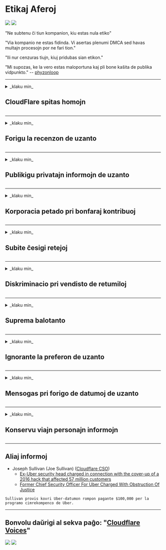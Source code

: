 # Etikaj Aferoj

![](https://codeberg.org/crimeflare/stop_cloudflare/media/branch/master/image/itsreallythatbad.jpg)
![](https://codeberg.org/crimeflare/stop_cloudflare/media/branch/master/image/telegram/c81238387627b4bfd3dcd60f56d41626.jpg)

"Ne subtenu ĉi tiun kompanion, kiu estas nula etiko"

"Via kompanio ne estas fidinda. Vi asertas plenumi DMCA sed havas multajn procesojn por ne fari tion."

"Ili nur cenzuras tiujn, kiuj pridubas sian etikon."

"Mi supozas, ke la vero estas maloportuna kaj pli bone kaŝita de publika vidpunkto."  -- [phyzonloop](https://twitter.com/phyzonloop)


---


<details>
<summary>_klaku min_

## CloudFlare spitas homojn
</summary>


Cloudflare sendas spam-retpoŝtojn al ne-Cloudflare uzantoj.

- Sendu retpoŝtadresojn al aliĝintoj, kiuj aliĝis
- Kiam la uzanto diras "ĉesu", tiam ĉesu sendi retpoŝton

Ĝi estas tiel simpla. Sed Cloudflare ne zorgas.
Cloudflare diris, ke uzante sian servon [povas ĉesigi](https://support.cloudflare.com/hc/en-us/articles/200170066-Will-activating-Cloudflare-stop-all-spammers-or-attackers-) ĉiujn spammistojn aŭ atakantojn.
Kiel ni povas deteni Cloudflare-spamistojn sen aktivigi Cloudflare?


| 🖼 | 🖼 |
| --- | --- |
| ![](https://codeberg.org/crimeflare/stop_cloudflare/media/branch/master/image/cfspam01.jpg) | ![](https://codeberg.org/crimeflare/stop_cloudflare/media/branch/master/image/cfspam03.jpg) |
| ![](https://codeberg.org/crimeflare/stop_cloudflare/media/branch/master/image/cfspam02.jpg) | ![](https://codeberg.org/crimeflare/stop_cloudflare/media/branch/master/image/cfspambrittany.jpg)<br>![](https://codeberg.org/crimeflare/stop_cloudflare/media/branch/master/image/cfspamtwtr.jpg) |

</details>

---

<details>
<summary>_klaku min_

## Forigu la recenzon de uzanto
</summary>


Cloudflare cenzuraj [negativaj recenzoj](https://web.archive.org/web/20191116004046/https://www.trustpilot.com/reviews/5aa6ee0ed5a5700a7c8cf853).
Se vi afiŝas kontraŭ-Cloudflare tekston en Tvitero, vi havas la eblecon ricevi [respondon](https://twitter.com/CloudflareHelp/status/1126051764917145601) de la oficisto de Cloudflare per mesaĝo "[Ne, ĝi ne](../PEOPLE.md)".
Se vi afiŝas negativan recenzon en iu ajn revizia retejo, ili provos [cenzuri ĝin](https://twitter.com/phyzonloop/status/1178836176985366529).


| 🖼 | 🖼 |
| --- | --- |
| ![](https://codeberg.org/crimeflare/stop_cloudflare/media/branch/master/image/cfcenrev_01.jpg)<br>![](https://codeberg.org/crimeflare/stop_cloudflare/media/branch/master/image/cfcenrev_02.jpg) | ![](https://codeberg.org/crimeflare/stop_cloudflare/media/branch/master/image/cfcenrev_03.jpg) |

</details>

---

<details>
<summary>_klaku min_

## Publikigu privatajn informojn de uzanto
</summary>


Cloudflare havas [amasan problemon](https://web.archive.org/web/20171024040313/http://www.businessinsider.com/cloudflare-ceo-suggests-people-who-report-online-abuse-use-fake-names-2017-5) pri ĉikanado.
Cloudflare [dividas personajn informojn](https://archive.ph/ePdvi) de tiuj, kiuj plendas pri gastigitaj retejoj.
Ili foje petas vin provizi vian veran ID.
Se vi ne volas esti persekutata, atakita, mortigita aŭ mortigita, vi prefere restu for de la retejo de Cloudflare.


| 🖼 | 🖼 |
| --- | --- |
| ![](https://codeberg.org/crimeflare/stop_cloudflare/media/branch/master/image/cfdox_what.jpg) | ![](https://codeberg.org/crimeflare/stop_cloudflare/media/branch/master/image/cfdox_swat.jpg) |
| ![](https://codeberg.org/crimeflare/stop_cloudflare/media/branch/master/image/cfdox_kill.jpg) | ![](https://codeberg.org/crimeflare/stop_cloudflare/media/branch/master/image/cfdox_threat.jpg) |
| ![](https://codeberg.org/crimeflare/stop_cloudflare/media/branch/master/image/cfdox_dox.jpg) | ![](https://codeberg.org/crimeflare/stop_cloudflare/media/branch/master/image/cfdox_ex1.jpg)<br>![](https://codeberg.org/crimeflare/stop_cloudflare/media/branch/master/image/cfdox_ex2.jpg) |

</details>

---

<details>
<summary>_klaku min_

## Korporacia petado pri bonfaraj kontribuoj
</summary>


CloudFlare petas bonfarajn kontribuojn.
Sufiĉe terure, ke usona korporacio petus bonfaradon kune kun neprofitociaj organizoj, kiuj havas bonajn kaŭzojn.
Se vi ŝatas bloki homojn aŭ malŝpari tempon de aliaj homoj, vi eble volas mendi iujn pizzojn🍕 por dungitoj de Cloudflare.


![](https://codeberg.org/crimeflare/stop_cloudflare/media/branch/master/image/cfdonate.jpg)

</details>

---

<details>
<summary>_klaku min_

## Subite ĉesigi retejoj
</summary>


Kion vi faros se via retejo subite falas?
Estas raportoj, ke Cloudflare forigas la agordon de la uzanto aŭ ĉesigas servon sen ia ajn averto silente.
Ni sugestas al vi trovi pli [bonan provizanton](../ACTION.md).

![](https://codeberg.org/crimeflare/stop_cloudflare/media/branch/master/image/cftmnt.jpg)

</details>

---

<details>
<summary>_klaku min_

## Diskriminacio pri vendisto de retumiloj
</summary>


CloudFlare donas preferindan traktadon al tiuj, kiuj uzas Firefox, dum ĝi donas malamikan traktadon al uzantoj de ne-Tor-retumilo super Tor.
Tor-uzantoj, kiuj rajte rifuzas ekzekuti senpage ĝavaskripton, ankaŭ ricevas malfavorajn traktojn.
Ĉi tiu alira malegaleco estas misuzo pri retneŭtraleco kaj misuzo de potenco.

![](https://codeberg.org/crimeflare/stop_cloudflare/media/branch/master/image/browdifftbcx.gif)

- Maldekstre: `Tor Browser` , Dekstre: `Chrome`. Sama IP-adreso.

![](https://codeberg.org/crimeflare/stop_cloudflare/media/branch/master/image/browserdiff.jpg)

- Maldekstre: `[Tor Browser] Ĝavoskripto Malaktivigita, Kuketo Enŝaltita`
- Dekstre: `[Chrome] Ĝavoskripto Enŝaltita, Kuketo Malaktivigita`

![](https://codeberg.org/crimeflare/stop_cloudflare/media/branch/master/image/cfsiryoublocked.jpg)

- QuteBrowser(plej malgranda retumilo) sen Tor (klara IP)

![](https://codeberg.org/crimeflare/stop_cloudflare/media/branch/master/image/lynx_cloudflare.gif)

- Lynx


| ***Retumilo*** | ***Alira traktado*** |
| --- | --- |
| Tor Browser (Ĝavoskripto enŝaltita) | aliro permesatis |
| Firefox (Ĝavoskripto enŝaltita) | aliro degradis |
| Chromium (Ĝavoskripto enŝaltita) | aliro degradis (puŝas CAPTCHA) |
| Chromium or Firefox (Ĝavoskripto malaktivigita) | aliro rifuzita (puŝas CAPTCHA) |
| Chromium or Firefox (Kuketo malaktivigita) | aliro degradis |
| QuteBrowser | aliro rifuzita |
| lynx | aliro rifuzita |
| w3m | aliro rifuzita |
| wget | aliro rifuzita |


"_Kial ne uzi Aŭdio-butonon por solvi facilan defion?_"

Jes, estas sonbutono, sed ĝi ĉiam ne funkcias super Tor.
Vi ricevos ĉi tiun mesaĝon kiam vi alklakos ĝin:

```
Provu denove poste
Via komputilo aŭ reto sendas aŭtomatajn konsultojn.
Por protekti niajn uzantojn, ni ne povas prilabori vian peton nun.
Por pliaj detaloj vizitu nian helpopaĝon
```

</details>

---

<details>
<summary>_klaku min_

## Suprema balotanto
</summary>


Voĉdonantoj en usonaj ŝtatoj registras voĉdoni finfine per la retejo de la ŝtata sekretario en la stato de sia loĝejo.
Respublikan-kontrolitaj ŝtatsekretariejoj okupiĝas pri balotado forpuŝado de la retejo de la ŝtata sekretario tra Cloudflare.
La malamika traktado de Cloudflare al Tor-uzantoj, ĝia MITM-pozicio kiel centralizita tutmonda gvatado kaj ĝia malutila rolo entute faras ke eventualaj balotantoj malvolas registriĝi.
Liberaluloj precipe inklinas privatecon.
Formularoj de voĉdonado kolektas sentemajn informojn pri la politika kliniĝo, persona fizika adreso, socia sekureca numero kaj dato de naskiĝo de balotanto.
Plej multaj ŝtatoj nur publike disponigas subaron de tiu informo, sed Cloudflare vidas ĉiujn tiujn informojn kiam iu registras voĉdoni.

Notu, ke papera registrado ne evitas Cloudflare ĉar la sekretario de ŝtataj enir-datumaj laboristoj probable uzos la retejon Cloudflare por enmeti la datumojn.

| 🖼 | 🖼 |
| --- | --- |
| ![](https://codeberg.org/crimeflare/stop_cloudflare/media/branch/master/image/cfvotm_01.jpg) | ![](https://codeberg.org/crimeflare/stop_cloudflare/media/branch/master/image/cfvotm_02.jpg) |

- Change.org estas fama retejo por kolekti voĉdonojn kaj agi.
"[Homoj ĉie komencas kampanjojn, mobilizante subtenantojn kaj laboras kun decidantoj por instigi solvojn.](https://web.archive.org/web/20200206120027/https://www.change.org/about)"
Bedaŭrinde multaj homoj tute ne povas vidi change.org pro la agresema filtrilo de Cloudflare.
Oni blokas ilin subskribi la peticion, ekskludante ilin de demokratia procezo.
Uzi aliajn ne-Cloudflare platformojn kiel OpenPetition helpas remedii la problemon.

| 🖼 | 🖼 |
| --- | --- |
| ![](https://codeberg.org/crimeflare/stop_cloudflare/media/branch/master/image/changeorgasn.jpg) | ![](https://codeberg.org/crimeflare/stop_cloudflare/media/branch/master/image/changeorgtor.jpg) |

- La "Atena Projekto" de Cloudflare ofertas senpagan entreprenan nivelan protekton al ŝtataj kaj lokaj elektaj retejoj.
Ili diris "ke iliaj elektantoj povas aliri informojn pri elekto kaj registrado de balotantoj", sed tio estas mensogo ĉar multaj homoj simple ne povas trarigardi la retejon.

</details>

---

<details>
<summary>_klaku min_

## Ignorante la preferon de uzanto
</summary>


Se vi malakceptas ion, vi atendas, ke vi ricevu neniun retpoŝton pri ĝi.
Cloudflare ignoras la preferon de uzanto kaj dividas datumojn kun triaj kompanioj sen la konsento de kliento.
Se vi uzas ilian senpagan planon, ili foje sendas retpoŝton al vi petante aĉeti monatan abonon.

![](https://codeberg.org/crimeflare/stop_cloudflare/media/branch/master/image/cfviopl_tp.jpg)

</details>

---

<details>
<summary>_klaku min_

## Mensogas pri forigo de datumoj de uzanto
</summary>


Laŭ la blogo de ĉi tiu eks-cloudflare-kliento, Cloudflare mensogas pri forigado de kontoj.
Nuntempe multaj kompanioj konservas viajn datumojn post kiam vi fermis aŭ forigis vian konton.
Plej multaj bonaj kompanioj mencias pri tio en sia privateca politiko.
Cloudflare? Ne.

```
2019-08-05 CloudFlare sendis al mi konfirmon, ke ili forigis mian konton.
2019-10-02 Mi ricevis retpoŝton de CloudFlare "ĉar mi estas kliento"
```

Cloudflare ne sciis pri la vorto "forigi".
Se ĝi vere foriĝas, kial ĉi tiu eksa kliento ricevis retpoŝton?
Li ankaŭ menciis, ke la privateca politiko de Cloudflare ne mencias pri ĝi.

```
Ilia nova privateca politiko neniel mencias konservi datumojn dum unu jaro.
```

![](https://codeberg.org/crimeflare/stop_cloudflare/media/branch/master/image/cfviopl_notdel.jpg)

Kiel vi povas fidi Cloudflare se ilia privateca politiko estas mensogo?

- [Pasis pli ol unu jaro de kiam mi nuligis mian Cloudflaron konton](https://shkspr.mobi/blog/2020/09/dont-trust-cloudflare-with-your-personal-data/)

</details>

---

<details>
<summary>_klaku min_

## Konservu viajn personajn informojn
</summary>


Forigi konton de Cloudflare estas malfacila nivelo.

```
Sendu subtenan bileton per la kategorio "Konto", 
kaj peti forigon de kontoj en la mesaĝa korpo.
Vi devas havi neniujn domajnojn aŭ kreditkartojn ligitajn al via konto antaŭ ol vi petas forigi.
```

Vi ricevos ĉi tiun konfirman retpoŝton.

![](https://codeberg.org/crimeflare/stop_cloudflare/media/branch/master/image/cf_deleteandkeep.jpg)

"Ni komencis procesi vian peton pri forigo" sed "Ni daŭre stokos viajn personajn informojn".

Ĉu vi povas "fidi" ĉi tion?


- Kiel nuligi vian Cloudflaron konton

1. Ensalutu al via [panelo de Cloudflare](https://dash.cloudflare.com/).
2. Forigu ĉiujn domajnojn de via panelo.
3. Alklaku subtenan ligon.
4. Sendu novan bileton. Diru al ili, ke vi volas fermi vian konton.
5. Atendu plurajn tagojn.
6. Personaro de Cloudflare petos vian konfirmon kaj la kialon, kial vi decidis forlasi Cloudflare.
7. Sendu respondon denove.
8. Atendu plurajn tagojn.
9. Vi ricevos mesaĝon: "Ni sukcese forigis vian konton"


</details>

---

## Aliaj informoj

- Joseph Sullivan (Joe Sullivan) ([Cloudflare CSO](https://twitter.com/eastdakota/status/1296522269313785862))
  - [Ex-Uber security head charged in connection with the cover-up of a 2016 hack that affected 57 million customers](https://www.businessinsider.com/uber-data-hack-security-head-joe-sullivan-charged-cover-up-2020-8)
  - [Former Chief Security Officer For Uber Charged With Obstruction Of Justice](https://www.justice.gov/usao-ndca/pr/former-chief-security-officer-uber-charged-obstruction-justice)

```
Sullivan provis kovri Uber-datumon rompon pagante $100,000 per la programo cimrekompenco de Uber.
```

---


## Bonvolu daŭrigi al sekva paĝo:   "[Cloudflare Voices](../PEOPLE.md)"

![](https://codeberg.org/crimeflare/stop_cloudflare/media/branch/master/image/freemoldybread.jpg)
![](https://codeberg.org/crimeflare/stop_cloudflare/media/branch/master/image/cfisnotanoption.jpg)
